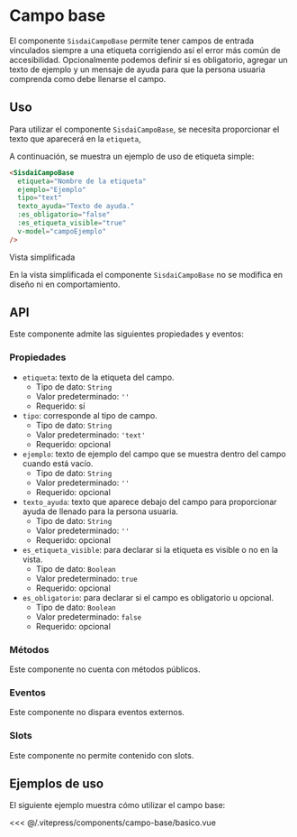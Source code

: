 <script setup>
import EjemploBasico from "../../.vitepress/components/campo-base/basico.vue";
</script>

# Campo base

El componente `SisdaiCampoBase` permite tener campos de entrada vinculados siempre a una etiqueta corrigiendo así el error más común de accesibilidad. Opcionalmente podemos definir si es obligatorio, agregar un texto de ejemplo y un mensaje de ayuda para que la persona usuaria comprenda como debe llenarse el campo. 

<section id="uso">

## Uso

Para utilizar el componente `SisdaiCampoBase`, se necesita proporcionar el texto que aparecerá en la `etiqueta`, 

A continuación, se muestra un ejemplo de uso de etiqueta simple:

```html
<SisdaiCampoBase 
  etiqueta="Nombre de la etiqueta"
  ejemplo="Ejemplo"
  tipo="text"
  texto_ayuda="Texto de ayuda."
  :es_obligatorio="false"
  :es_etiqueta_visible="true"
  v-model="campoEjemplo"
/>
```

Vista simplificada

En la vista simplificada el componente `SisdaiCampoBase` no se modifica en diseño ni en comportamiento.

</section>

<section id="api">

## API

Este componente admite las siguientes propiedades y eventos:

### Propiedades

- `etiqueta`: texto de la etiqueta del campo.
  - Tipo de dato: `String`
  - Valor predeterminado: `''`
  - Requerido: sí
- `tipo`: corresponde al tipo de campo.
  - Tipo de dato: `String`
  - Valor predeterminado: `'text'`
  - Requerido: opcional
- `ejemplo`: texto de ejemplo del campo que se muestra dentro del campo cuando está vacío.
  - Tipo de dato: `String`
  - Valor predeterminado: `''`
  - Requerido: opcional
- `texto_ayuda`: texto que aparece debajo del campo para proporcionar ayuda de llenado para la persona usuaria.
  - Tipo de dato: `String`
  - Valor predeterminado: `''`
  - Requerido: opcional
- `es_etiqueta_visible`: para declarar si la etiqueta es visible o no en la vista.
  - Tipo de dato: `Boolean`
  - Valor predeterminado: `true`
  - Requerido: opcional
- `es_obligatorio`: para declarar si el campo es obligatorio u opcional.
  - Tipo de dato: `Boolean`
  - Valor predeterminado: `false`
  - Requerido: opcional

### Métodos

Este componente no cuenta con métodos públicos.

### Eventos

Este componente no dispara eventos externos.

### Slots

Este componente no permite contenido con slots.

</section>

<section id="ejemplos">

## Ejemplos de uso

El siguiente ejemplo muestra cómo utilizar el campo base:

<EjemploBasico />
<<< @/.vitepress/components/campo-base/basico.vue
</section>